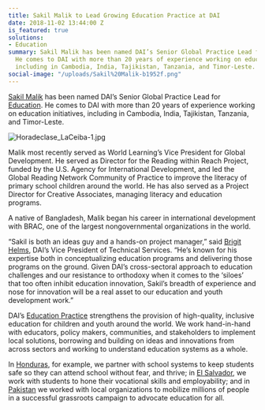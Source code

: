```yaml
---
title: Sakil Malik to Lead Growing Education Practice at DAI
date: 2018-11-02 13:44:00 Z
is_featured: true
solutions:
- Education
summary: Sakil Malik has been named DAI’s Senior Global Practice Lead for Education.
  He comes to DAI with more than 20 years of experience working on education initiatives,
  including in Cambodia, India, Tajikistan, Tanzania, and Timor-Leste.
social-image: "/uploads/Sakil%20Malik-b1952f.png"
---
```


[Sakil Malik](https://www.dai.com/who-we-are/our-team/sakil-malik) has been named DAI’s Senior Global Practice Lead for [Education](https://www.dai.com/our-work/solutions/education). He comes to DAI with more than 20 years of experience working on education initiatives, including in Cambodia, India, Tajikistan, Tanzania, and Timor-Leste.

![Horadeclase_LaCeiba-1.jpg](/uploads/Horadeclase_LaCeiba-1.jpg)

Malik most recently served as World Learning’s Vice President for Global Development. He served as Director for the Reading within Reach Project, funded by the U.S. Agency for International Development, and led the Global Reading Network Community of Practice to improve the literacy of primary school children around the world. He has also served as a Project Director for Creative Associates, managing literacy and education programs.

<!--more-->

A native of Bangladesh, Malik began his career in international development with BRAC, one of the largest nongovernmental organizations in the world.

“Sakil is both an ideas guy and a hands-on project manager,” said [Brigit Helms](https://www.dai.com/who-we-are/our-team/brigit-helms), DAI’s Vice President of Technical Services. “He’s known for his expertise both in conceptualizing education programs and delivering those programs on the ground. Given DAI’s cross-sectoral approach to education challenges and our resistance to orthodoxy when it comes to the ‘siloes’ that too often inhibit education innovation, Sakil’s breadth of experience and nose for innovation will be a real asset to our education and youth development work.”

DAI’s [Education Practice](https://www.dai.com/our-work/solutions/education) strengthens the provision of high-quality, inclusive education for children and youth around the world. We work hand-in-hand with educators, policy makers, communities, and stakeholders to implement local solutions, borrowing and building on ideas and innovations from across sectors and working to understand education systems as a whole.

In [Honduras](https://www.dai.com/our-work/projects/honduras-securing-education), for example, we partner with school systems to keep students safe so they can attend school without fear, and thrive; in [El Salvador](https://www.dai.com/our-work/projects/usaid-el-salvador-puentes-para-el-empleo-bridges-employment-project), we work with students to hone their vocational skills and employability; and in [Pakistan](https://www.dai.com/our-work/projects/pakistan-transforming-education-pakistan-tep) we worked with local organizations to mobilize millions of people in a successful grassroots campaign to advocate education for all.